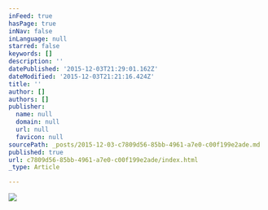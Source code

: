 ```yaml
---
inFeed: true
hasPage: true
inNav: false
inLanguage: null
starred: false
keywords: []
description: ''
datePublished: '2015-12-03T21:29:01.162Z'
dateModified: '2015-12-03T21:21:16.424Z'
title: ''
author: []
authors: []
publisher:
  name: null
  domain: null
  url: null
  favicon: null
sourcePath: _posts/2015-12-03-c7809d56-85bb-4961-a7e0-c00f199e2ade.md
published: true
url: c7809d56-85bb-4961-a7e0-c00f199e2ade/index.html
_type: Article

---
```

![](https://the-grid-user-content.s3-us-west-2.amazonaws.com/26279ced-0c3c-4579-8632-d9f6e2758f58.png)